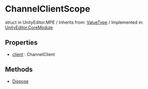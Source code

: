 # ChannelClientScope
struct in UnityEditor.MPE
 / Inherits from: <a href="https://docs.unity3d.com/6000.0/Documentation/ScriptReference/ValueType.html">ValueType</a> / Implemented in: <a href="https://docs.unity3d.com/6000.0/Documentation/ScriptReference/UnityEditor.CoreModule.html">UnityEditor.CoreModule</a>

## Properties
- <a href="https://docs.unity3d.com/6000.0/Documentation/ScriptReference/ChannelClientScope-client.html">client</a> : ChannelClient

## Methods
- <a href="https://docs.unity3d.com/6000.0/Documentation/ScriptReference/ChannelClientScope.Dispose.html">Dispose</a>
